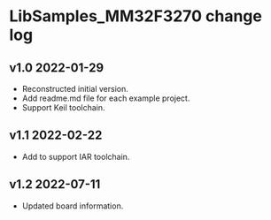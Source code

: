# LibSamples_MM32F3270 change log



## v1.0 2022-01-29

- Reconstructed initial version.
- Add readme.md file for each example project.
- Support Keil toolchain.

## v1.1 2022-02-22

- Add to support IAR toolchain.

## v1.2 2022-07-11

- Updated board information.